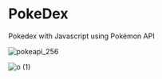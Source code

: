 # PokeDex
Pokedex with Javascript using Pokémon API


![pokeapi_256](https://user-images.githubusercontent.com/59649767/154847212-1c457530-e4dd-4aa6-970d-a789a8da6432.png)


![o (1)](https://user-images.githubusercontent.com/59649767/154847098-c6158c7f-0d29-4982-86b5-bfc663147afb.gif)
